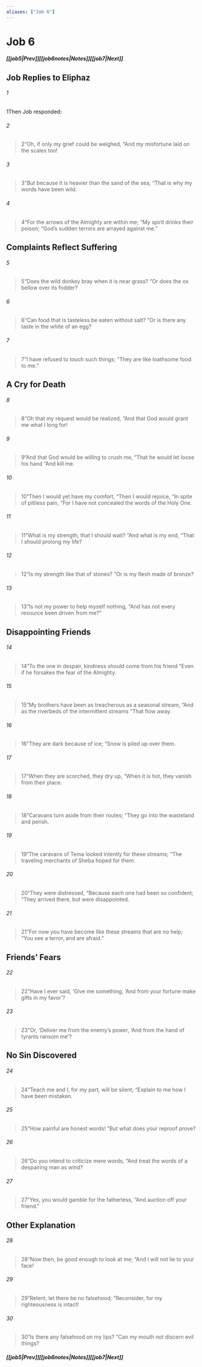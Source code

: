 ```yaml
---
aliases: ["Job 6"]
---
```

# Job 6
##### <span class=arrow-left></span>[[job5|Prev]]<span class=navigation-separator></span>[[job6notes|Notes]]<span class=navigation-separator></span>[[job7|Next]]<span class=arrow-right></span>
## Job Replies to Eliphaz
###### 1
<span class=verse-first>1</span>Then Job responded:
<div class=paragraph-break></div>

###### 2
><span class=verse-body-poetry>2</span><span class=poetry-quote-double>“</span>Oh, if only my grief could be weighed,
><span class=poetry-quote-double>“</span>And my misfortune laid on the scales too!
###### 3
><span class=verse-body-poetry>3</span><span class=poetry-quote-double>“</span>But because it is heavier than the sand of the sea,
><span class=poetry-quote-double>“</span>That is why my words have been wild.
###### 4
><span class=verse-body-poetry>4</span><span class=poetry-quote-double>“</span>For the arrows of the Almighty are within me;
><span class=poetry-quote-double>“</span>My spirit drinks their poison;
><span class=poetry-quote-double>“</span>God’s sudden terrors are arrayed against me.”
## Complaints Reflect Suffering
###### 5
><span class=verse-body-poetry>5</span><span class=poetry-quote-double>“</span>Does the wild donkey bray when it is near grass?
><span class=poetry-quote-double>“</span>Or does the ox bellow over its fodder?
###### 6
><span class=verse-body-poetry>6</span><span class=poetry-quote-double>“</span>Can food that is tasteless be eaten without salt?
><span class=poetry-quote-double>“</span>Or is there any taste in the white of an egg?
###### 7
><span class=verse-body-poetry>7</span><span class=poetry-quote-double>“</span>I have refused to touch such things;
><span class=poetry-quote-double>“</span>They are like loathsome food to me.”
## A Cry for Death
###### 8
><span class=verse-first-poetry>8</span><span class=poetry-quote-double>“</span>Oh that my request would be realized,
><span class=poetry-quote-double>“</span>And that God would grant me what I long for!
###### 9
><span class=verse-body-poetry>9</span><span class=poetry-quote-double>“</span>And that God would be willing to crush me,
><span class=poetry-quote-double>“</span>That he would let loose his hand
><span class=poetry-quote-double>“</span>And kill me.
###### 10
><span class=verse-body-poetry>10</span><span class=poetry-quote-double>“</span>Then I would yet have my comfort,
><span class=poetry-quote-double>“</span>Then I would rejoice,
><span class=poetry-quote-double>“</span>In spite of pitiless pain,
><span class=poetry-quote-double>“</span>For I have not concealed the words of the Holy One.
###### 11
><span class=verse-body-poetry>11</span><span class=poetry-quote-double>“</span>What is my strength, that I should wait?
><span class=poetry-quote-double>“</span>And what is my end,
><span class=poetry-quote-double>“</span>That I should prolong my life?
###### 12
><span class=verse-body-poetry>12</span><span class=poetry-quote-double>“</span>Is my strength like that of stones?
><span class=poetry-quote-double>“</span>Or is my flesh made of bronze?
###### 13
><span class=verse-body-poetry>13</span><span class=poetry-quote-double>“</span>Is not my power to help myself nothing,
><span class=poetry-quote-double>“</span>And has not every resource been driven from me?”
## Disappointing Friends
###### 14
><span class=verse-first-poetry>14</span><span class=poetry-quote-double>“</span>To the one in despair, kindness should come from his friend
><span class=poetry-quote-double>“</span>Even if he forsakes the fear of the Almighty.
###### 15
><span class=verse-body-poetry>15</span><span class=poetry-quote-double>“</span>My brothers have been as treacherous as a seasonal stream,
><span class=poetry-quote-double>“</span>And as the riverbeds of the intermittent streams
><span class=poetry-quote-double>“</span>That flow away.
###### 16
><span class=verse-body-poetry>16</span><span class=poetry-quote-double>“</span>They are dark because of ice;
><span class=poetry-quote-double>“</span>Snow is piled up over them.
###### 17
><span class=verse-body-poetry>17</span><span class=poetry-quote-double>“</span>When they are scorched, they dry up,
><span class=poetry-quote-double>“</span>When it is hot, they vanish from their place.
###### 18
><span class=verse-body-poetry>18</span><span class=poetry-quote-double>“</span>Caravans turn aside from their routes;
><span class=poetry-quote-double>“</span>They go into the wasteland and perish.
###### 19
><span class=verse-body-poetry>19</span><span class=poetry-quote-double>“</span>The caravans of Tema looked intently for these streams;
><span class=poetry-quote-double>“</span>The traveling merchants of Sheba hoped for them.
###### 20
><span class=verse-body-poetry>20</span><span class=poetry-quote-double>“</span>They were distressed,
><span class=poetry-quote-double>“</span>Because each one had been so confident;
><span class=poetry-quote-double>“</span>They arrived there, but were disappointed.
###### 21
><span class=verse-body-poetry>21</span><span class=poetry-quote-double>“</span>For now you have become like these streams that are no help;
><span class=poetry-quote-double>“</span>You see a terror, and are afraid.”
## Friends’ Fears
###### 22
><span class=verse-body-poetry>22</span><span class=poetry-quote-double>“</span>Have I ever said, ‘Give me something,
><span class=poetry-quote-single>‘</span>And from your fortune make gifts in my favor’?
###### 23
><span class=verse-body-poetry>23</span><span class=poetry-quote-double>“</span>Or, ‘Deliver me from the enemy’s power,
><span class=poetry-quote-single>‘</span>And from the hand of tyrants ransom me’?
## No Sin Discovered
###### 24
><span class=verse-first-poetry>24</span><span class=poetry-quote-double>“</span>Teach me and I, for my part, will be silent;
><span class=poetry-quote-double>“</span>Explain to me how I have been mistaken.
###### 25
><span class=verse-body-poetry>25</span><span class=poetry-quote-double>“</span>How painful are honest words!
><span class=poetry-quote-double>“</span>But what does your reproof prove?
###### 26
><span class=verse-body-poetry>26</span><span class=poetry-quote-double>“</span>Do you intend to criticize mere words,
><span class=poetry-quote-double>“</span>And treat the words of a despairing man as wind?
###### 27
><span class=verse-body-poetry>27</span><span class=poetry-quote-double>“</span>Yes, you would gamble for the fatherless,
><span class=poetry-quote-double>“</span>And auction off your friend.”
## Other Explanation
###### 28
><span class=verse-body-poetry>28</span><span class=poetry-quote-double>“</span>Now then, be good enough to look at me;
><span class=poetry-quote-double>“</span>And I will not lie to your face!
###### 29
><span class=verse-body-poetry>29</span><span class=poetry-quote-double>“</span>Relent, let there be no falsehood;
><span class=poetry-quote-double>“</span>Reconsider, for my righteousness is intact!
###### 30
><span class=verse-body-poetry>30</span><span class=poetry-quote-double>“</span>Is there any falsehood on my lips?
><span class=poetry-quote-double>“</span>Can my mouth not discern evil things?
##### <span class=arrow-left></span>[[job5|Prev]]<span class=navigation-separator></span>[[job6notes|Notes]]<span class=navigation-separator></span>[[job7|Next]]<span class=arrow-right></span>